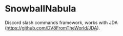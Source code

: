 # SnowballNabula
Discord slash commands framework, works with JDA (https://github.com/DV8FromTheWorld/JDA).
